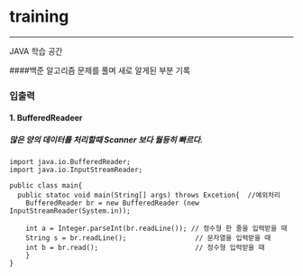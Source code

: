 # training

* * *

JAVA 학습 공간 

####백준 알고리즘 문제를 풀며 새로 알게된 부분 기록

### 입출력

#### 1. BufferedReadeer   

##### 많은 양의 데이터를 처리할때 Scanner 보다 월등히 빠르다.   

```
import java.io.BufferedReader;
import java.io.InputStreamReader;

public class main{
  public statoc void main(String[] args) throws Excetion{  //예외처리
    BufferedReader br = new BufferedReader (new InputStreamReader(System.in));
    
    int a = Integer.parseInt(br.readLine()); // 정수형 한 줄을 입력받을 때
    String s = br.readLine();                 // 문자열을 입력받을 때
    int b = br.read();                        // 정수형 입력받을 때
    }
}
```
   
